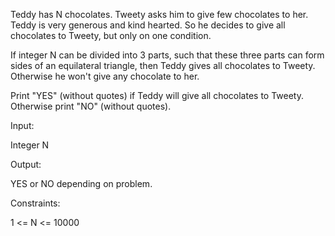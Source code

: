 Teddy has N chocolates. Tweety asks him to give few chocolates to her. Teddy is very generous and kind hearted. So he decides to give all chocolates to Tweety, but only on one condition.

If integer N can be divided into 3 parts, such that these three parts can form sides of an equilateral triangle, then Teddy gives all chocolates to Tweety. Otherwise he won't give any chocolate to her.

Print "YES" (without quotes) if Teddy will give all chocolates to Tweety. Otherwise print "NO" (without quotes).

Input:

Integer N

Output:

YES or NO depending on problem.

Constraints:

1 <= N  <= 10000